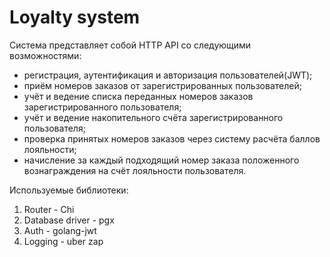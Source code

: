 # Loyalty system

Система представляет собой HTTP API со следующими возможностями:

* регистрация, аутентификация и авторизация пользователей(JWT);
* приём номеров заказов от зарегистрированных пользователей;
* учёт и ведение списка переданных номеров заказов зарегистрированного пользователя;
* учёт и ведение накопительного счёта зарегистрированного пользователя;
* проверка принятых номеров заказов через систему расчёта баллов лояльности;
* начисление за каждый подходящий номер заказа положенного вознаграждения на счёт лояльности пользователя.

Используемые библиотеки:
1. Router - Chi 
2. Database driver - pgx 
3. Auth - golang-jwt
4. Logging - uber zap 
